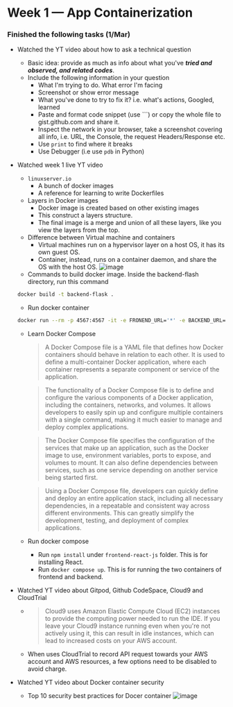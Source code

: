 # Week 1 — App Containerization

### Finished the following tasks (1/Mar)
* Watched the YT video about how to ask a technical question
  * Basic idea: provide as much as info about what you've **_tried and observed, and related codes_**.
  * Include the following information in your question
    * What I'm trying to do. What error I'm facing
    * Screenshot or show error message
    * What you've done to try to fix it? i.e. what's actions, Googled, learned
    * Paste and format code snippet (use \`\`\`) or copy the whole file to gist.github.com and share it.
    * Inspect the network in your browser, take a screenshot covering all info, i.e. URL, the Console, the request Headers/Response etc.
    * Use `print` to find where it breaks
    * Use Debugger (i.e use `pdb` in Python)

* Watched week 1 live YT video
  * `linuxserver.io`
    * A bunch of docker images
    * A reference for learning to write Dockerfiles
  * Layers in Docker images
    * Docker image is created based on other existing images
    * This construct a layers structure.
    * The final image is a merge and union of all these layers, like you view the layers from the top. 
  * Difference between Virtual machine and containers
    * Virtual machines run on a hypervisor layer on a host OS, it has its own guest OS.
    * Container, instead, runs on a container daemon, and share the OS with the host OS.
![image](https://user-images.githubusercontent.com/71969513/222669927-6e4322ff-417b-4d1d-b544-d60174e52e1b.png)
  * Commands to build docker image. Inside the backend-flash directory, run this command
  ```bash
  docker build -t backend-flask .
  ```
  * Run docker container
  ```bash
  docker run --rm -p 4567:4567 -it -e FRONEND_URL='*' -e BACKEND_URL='*' backend-flask
  ```
  * Learn Docker Compose
    > A Docker Compose file is a YAML file that defines how Docker containers should behave in relation to each other. It is used to define a multi-container Docker application, where each container represents a separate component or service of the application.

    > The functionality of a Docker Compose file is to define and configure the various components of a Docker application, including the containers, networks, and volumes. It allows developers to easily spin up and configure multiple containers with a single command, making it much easier to manage and deploy complex applications.

    > The Docker Compose file specifies the configuration of the services that make up an application, such as the Docker image to use, environment variables, ports to expose, and volumes to mount. It can also define dependencies between services, such as one service depending on another service being started first.

    > Using a Docker Compose file, developers can quickly define and deploy an entire application stack, including all necessary dependencies, in a repeatable and consistent way across different environments. This can greatly simplify the development, testing, and deployment of complex applications.
  * Run docker compose
    * Run `npm install` under `frontend-react-js` folder. This is for installing React.
    * Run `docker compose up`. This is for running the two containers of frontend and backend.
* Watched YT video about Gitpod, Github CodeSpace, Cloud9 and CloudTrial
  * > Cloud9 uses Amazon Elastic Compute Cloud (EC2) instances to provide the computing power needed to run the IDE. If you leave your Cloud9 instance running even when you're not actively using it, this can result in idle instances, which can lead to increased costs on your AWS account.
  * When uses CloudTrial to record API request towards your AWS account and AWS resources, a few options need to be disabled to avoid charge.
* Watched YT video about Docker container security
  * Top 10 security best practices for Docer container
    ![image](https://user-images.githubusercontent.com/71969513/222949211-c6e7c84f-8b85-42ba-abad-34921aabe920.png)
